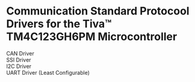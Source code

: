 # Communication Standard Protocool Drivers for the Tiva™ TM4C123GH6PM Microcontroller
 
 CAN Driver   
 SSI Driver  
 I2C Driver  
 UART Driver (Least Configurable)
